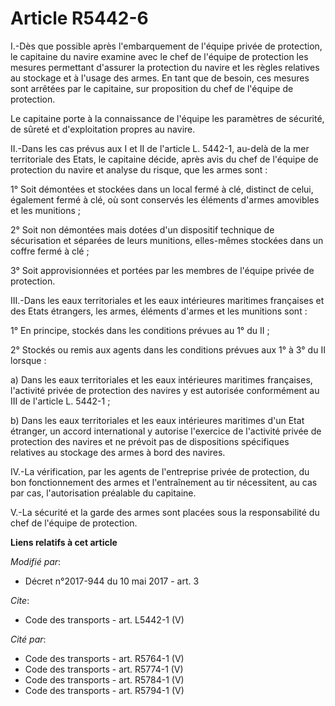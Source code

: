# Article R5442-6

I.-Dès que possible après l'embarquement de l'équipe privée de protection, le capitaine du navire examine avec le chef de
l'équipe de protection les mesures permettant d'assurer la protection du navire et les règles relatives au stockage et à
l'usage des armes. En tant que de besoin, ces mesures sont arrêtées par le capitaine, sur proposition du chef de l'équipe de
protection. 

Le capitaine porte à la connaissance de l'équipe les paramètres de sécurité, de sûreté et d'exploitation propres au navire. 

II.-Dans les cas prévus aux I et II de l'article L. 5442-1, au-delà de la mer territoriale des Etats, le capitaine décide,
après avis du chef de l'équipe de protection du navire et analyse du risque, que les armes sont : 

1° Soit démontées et stockées dans un local fermé à clé, distinct de celui, également fermé à clé, où sont conservés les
éléments d'armes amovibles et les munitions ; 

2° Soit non démontées mais dotées d'un dispositif technique de sécurisation et séparées de leurs munitions, elles-mêmes
stockées dans un coffre fermé à clé ; 

3° Soit approvisionnées et portées par les membres de l'équipe privée de protection. 

III.-Dans les eaux territoriales et les eaux intérieures maritimes françaises et des Etats étrangers, les armes, éléments
d'armes et les munitions sont : 

1° En principe, stockés dans les conditions prévues au 1° du II ; 

2° Stockés ou remis aux agents dans les conditions prévues aux 1° à 3° du II lorsque : 

a) Dans les eaux territoriales et les eaux intérieures maritimes françaises, l'activité privée de protection des navires y
est autorisée conformément au III de l'article L. 5442-1 ; 

b) Dans les eaux territoriales et les eaux intérieures maritimes d'un Etat étranger, un accord international y autorise
l'exercice de l'activité privée de protection des navires et ne prévoit pas de dispositions spécifiques relatives au stockage
des armes à bord des navires. 

IV.-La vérification, par les agents de l'entreprise privée de protection, du bon fonctionnement des armes et l'entraînement
au tir nécessitent, au cas par cas, l'autorisation préalable du capitaine. 

V.-La sécurité et la garde des armes sont placées sous la responsabilité du chef de l'équipe de protection.

**Liens relatifs à cet article**

_Modifié par_:

  - Décret n°2017-944 du 10 mai 2017 - art. 3

_Cite_:

  - Code des transports - art. L5442-1 (V)

_Cité par_:

  - Code des transports - art. R5764-1 (V)
  - Code des transports - art. R5774-1 (V)
  - Code des transports - art. R5784-1 (V)
  - Code des transports - art. R5794-1 (V)

